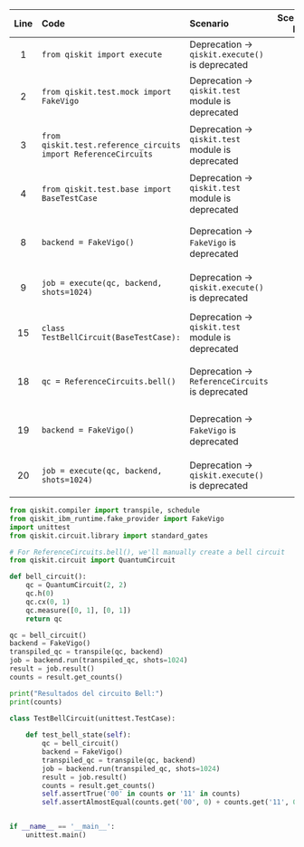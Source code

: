 | Line | Code | Scenario | Scenario Id | Reference | Artifact | Refactoring |
| :--: | :--- | :------- | :---------: | :-------: | :------- | :---------- |
| 1 | `from qiskit import execute` | Deprecation -> `qiskit.execute()` is deprecated | * | Internal Knowledge | execute | `from qiskit.compiler import transpile, schedule` |
| 2 | `from qiskit.test.mock import FakeVigo` | Deprecation -> `qiskit.test` module is deprecated | * | 7e38e2b3-d446-4455-9235-6d4508fdf2b4 | qiskit.test.mock | `from qiskit_ibm_runtime.fake_provider import FakeVigo` |
| 3 | `from qiskit.test.reference_circuits import ReferenceCircuits` | Deprecation -> `qiskit.test` module is deprecated | * | 7e38e2b3-d446-4455-9235-6d4508fdf2b4 | qiskit.test.reference_circuits | |
| 4 | `from qiskit.test.base import BaseTestCase` | Deprecation -> `qiskit.test` module is deprecated | * | 7e38e2b3-d446-4455-9235-6d4508fdf2b4 | qiskit.test.base | |
| 8 | `backend = FakeVigo()` | Deprecation -> `FakeVigo` is deprecated | * | 8857bf5d-09e4-4288-8051-2265f446768c | FakeVigo | `backend = FakeVigo()` |
| 9 | `job = execute(qc, backend, shots=1024)` | Deprecation -> `qiskit.execute()` is deprecated | * | Internal Knowledge | execute | `transpiled_qc = transpile(qc, backend)` `job = backend.run(transpiled_qc, shots=1024)` |
| 15 | `class TestBellCircuit(BaseTestCase):` | Deprecation -> `qiskit.test` module is deprecated | * | 7e38e2b3-d446-4455-9235-6d4508fdf2b4 | BaseTestCase | |
| 18 | `qc = ReferenceCircuits.bell()` | Deprecation -> `ReferenceCircuits` is deprecated | * | 7e38e2b3-d446-4455-9235-6d4508fdf2b4 | ReferenceCircuits | |
| 19 | `backend = FakeVigo()` | Deprecation -> `FakeVigo` is deprecated | * | 8857bf5d-09e4-4288-8051-2265f446768c | FakeVigo | `backend = FakeVigo()` |
| 20 | `job = execute(qc, backend, shots=1024)` | Deprecation -> `qiskit.execute()` is deprecated | * | Internal Knowledge | execute | `transpiled_qc = transpile(qc, backend)` `job = backend.run(transpiled_qc, shots=1024)` |


```python
from qiskit.compiler import transpile, schedule
from qiskit_ibm_runtime.fake_provider import FakeVigo
import unittest
from qiskit.circuit.library import standard_gates

# For ReferenceCircuits.bell(), we'll manually create a bell circuit
from qiskit.circuit import QuantumCircuit

def bell_circuit():
    qc = QuantumCircuit(2, 2)
    qc.h(0)
    qc.cx(0, 1)
    qc.measure([0, 1], [0, 1])
    return qc

qc = bell_circuit()
backend = FakeVigo()
transpiled_qc = transpile(qc, backend)
job = backend.run(transpiled_qc, shots=1024)
result = job.result()
counts = result.get_counts()

print("Resultados del circuito Bell:")
print(counts)

class TestBellCircuit(unittest.TestCase):
    
    def test_bell_state(self):
        qc = bell_circuit()
        backend = FakeVigo()
        transpiled_qc = transpile(qc, backend)
        job = backend.run(transpiled_qc, shots=1024)
        result = job.result()
        counts = result.get_counts()        
        self.assertTrue('00' in counts or '11' in counts)
        self.assertAlmostEqual(counts.get('00', 0) + counts.get('11', 0), 1024, delta=50)


if __name__ == '__main__':
    unittest.main()
```